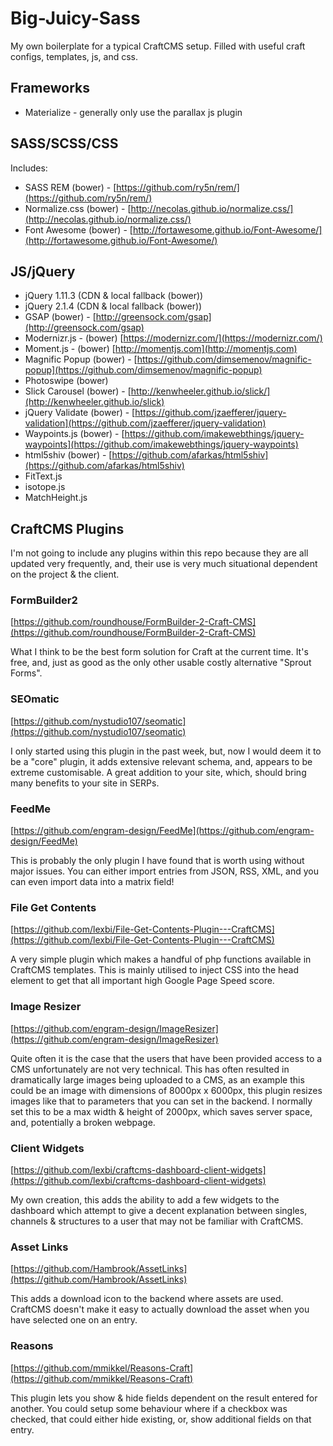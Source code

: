 Big-Juicy-Sass
==============

My own boilerplate for a typical CraftCMS setup. Filled with useful craft configs, templates, js, and css.

## Frameworks

- Materialize - generally only use the parallax js plugin

## SASS/SCSS/CSS

Includes:

- SASS REM (bower) - [https://github.com/ry5n/rem/](https://github.com/ry5n/rem/)
- Normalize.css (bower) - [http://necolas.github.io/normalize.css/](http://necolas.github.io/normalize.css/)
- Font Awesome (bower) - [http://fortawesome.github.io/Font-Awesome/](http://fortawesome.github.io/Font-Awesome/)

## JS/jQuery
- jQuery 1.11.3 (CDN & local fallback (bower))
- jQuery 2.1.4 (CDN & local fallback (bower))
- GSAP (bower) - [http://greensock.com/gsap](http://greensock.com/gsap)
- Modernizr.js - (bower) [https://modernizr.com/](https://modernizr.com/)
- Moment.js - (bower) [http://momentjs.com](http://momentjs.com)
- Magnific Popup (bower) - [https://github.com/dimsemenov/magnific-popup](https://github.com/dimsemenov/magnific-popup)
- Photoswipe (bower)
- Slick Carousel (bower) - [http://kenwheeler.github.io/slick/](http://kenwheeler.github.io/slick)
- jQuery Validate (bower) - [https://github.com/jzaefferer/jquery-validation](https://github.com/jzaefferer/jquery-validation)
- Waypoints.js (bower) - [https://github.com/imakewebthings/jquery-waypoints](https://github.com/imakewebthings/jquery-waypoints)
- html5shiv (bower) - [https://github.com/afarkas/html5shiv](https://github.com/afarkas/html5shiv)
- FitText.js
- isotope.js
- MatchHeight.js

## CraftCMS Plugins

I'm not going to include any plugins within this repo because they are all updated very frequently, and, their use is very much situational dependent on the project & the client.

### FormBuilder2
[https://github.com/roundhouse/FormBuilder-2-Craft-CMS](https://github.com/roundhouse/FormBuilder-2-Craft-CMS)

What I think to be the best form solution for Craft at the current time. It's free, and, just as good as the only other usable costly alternative "Sprout Forms".

### SEOmatic
[https://github.com/nystudio107/seomatic](https://github.com/nystudio107/seomatic)

I only started using this plugin in the past week, but, now I would deem it to be a "core" plugin, it adds extensive relevant schema, and, appears to be extreme customisable. A great addition to your site, which, should bring many benefits to your site in SERPs.

### FeedMe
[https://github.com/engram-design/FeedMe](https://github.com/engram-design/FeedMe)

This is probably the only plugin I have found that is worth using without major issues. You can either import entries from JSON, RSS, XML, and you can even import data into a matrix field!

### File Get Contents
[https://github.com/lexbi/File-Get-Contents-Plugin---CraftCMS](https://github.com/lexbi/File-Get-Contents-Plugin---CraftCMS)

A very simple plugin which makes a handful of php functions available in CraftCMS templates. This is mainly utilised to inject CSS into the head element to get that all important high Google Page Speed score.

### Image Resizer

[https://github.com/engram-design/ImageResizer](https://github.com/engram-design/ImageResizer)

Quite often it is the case that the users that have been provided access to a CMS unfortunately are not very technical. This has often resulted in dramatically large images being uploaded to a CMS, as an example this could be an image with dimensions of 8000px x 6000px, this plugin resizes images like that to parameters that you can set in the backend. I normally set this to be a max width & height of 2000px, which saves server space, and, potentially a broken webpage.

### Client Widgets
[https://github.com/lexbi/craftcms-dashboard-client-widgets](https://github.com/lexbi/craftcms-dashboard-client-widgets)

My own creation, this adds the ability to add a few widgets to the dashboard which attempt to give a decent explanation between singles, channels & structures to a user that may not be familiar with CraftCMS.

### Asset Links
[https://github.com/Hambrook/AssetLinks](https://github.com/Hambrook/AssetLinks)

This adds a download icon to the backend where assets are used. CraftCMS doesn't make it easy to actually download the asset when you have selected one on an entry.

### Reasons
[https://github.com/mmikkel/Reasons-Craft](https://github.com/mmikkel/Reasons-Craft)

This plugin lets you show & hide fields dependent on the result entered for another. You could setup some behaviour where if a checkbox was checked, that could either hide existing, or, show additional fields on that entry.
